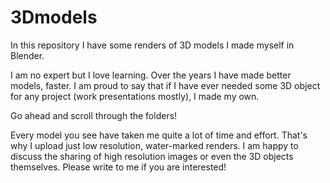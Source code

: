 # 3Dmodels

In this repository I have some renders of 3D models I made myself in Blender.

I am no expert but I love learning. Over the years I have made better models, faster. I am proud to say that if I have ever needed some 3D object for any project (work presentations mostly), I made my own.

Go ahead and scroll through the folders!

Every model you see have taken me quite a lot of time and effort. That's why I upload just low resolution, water-marked renders.
I am happy to discuss the sharing of high resolution images or even the 3D objects themselves. Please write to me if you are interested!
